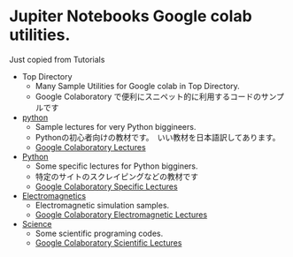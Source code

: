 # Jupiter Notebooks Google colab utilities.
Just copied from Tutorials

* Top Directory
  * Many Sample Utilities for Google colab in Top Directory.
  * Google Colaboratory で便利にスニペット的に利用するコードのサンプルです
* [python](https://github.com/tom2rd/Googlecolabutils/python)
  * Sample lectures for very Python biggineers.  
  * Pythonの初心者向けの教材です。　いい教材を日本語訳してあります。
  *  [Google Colaboratory Lectures](https://github.com/tom2rd/Googlecolabutils/python)
* [Python](https://github.com/tom2rd/Googlecolabutils/Python)
  * Some specific lectures for Python bigginers.
  * 特定のサイトのスクレイピングなどの教材です
  *  [Google Colaboratory Specific Lectures](https://github.com/tom2rd/Googlecolabutils/Python)
* [Electromagnetics](https://github.com/tom2rd/Googlecolabutils/Electromagnetics)
  * Electromagnetic simulation samples.
  *  [Google Colaboratory Electromagnetic Lectures](https://github.com/tom2rd/Googlecolabutils/Electromagnetics)
* [Science](https://github.com/tom2rd/Googlecolabutils/science)
  * Some scientific programing codes.
  *  [Google Colaboratory Scientific Lectures](https://github.com/tom2rd/Googlecolabutils/science)
